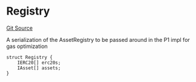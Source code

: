 # Registry
[Git Source](https://github.com/larrythecucumber321/protocol/blob/77d337b8595ba96d069ded321419b36a61984170/contracts/interfaces/IAssetRegistry.sol)

A serialization of the AssetRegistry to be passed around in the P1 impl for gas optimization


```solidity
struct Registry {
    IERC20[] erc20s;
    IAsset[] assets;
}
```

